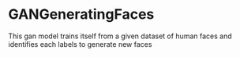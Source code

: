 # GANGeneratingFaces
This gan model trains itself from a given dataset of human faces and identifies each labels to generate new faces 
